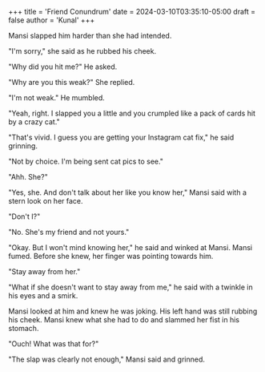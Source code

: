 +++
title = 'Friend Conundrum'
date = 2024-03-10T03:35:10-05:00
draft = false
author = 'Kunal'
+++

Mansi slapped him harder than she had intended.

"I'm sorry," she said as he rubbed his cheek.

"Why did you hit me?" He asked.

"Why are you this weak?" She replied.

"I'm not weak." He mumbled.

"Yeah, right. I slapped you a little and you crumpled like a pack of cards hit by a crazy cat."

"That's vivid. I guess you are getting your Instagram cat fix," he said grinning.

"Not by choice. I'm being sent cat pics to see."

"Ahh. She?"

"Yes, she. And don't talk about her like you know her," Mansi said with a stern look on her face.

"Don't I?"

"No. She's my friend and not yours."

"Okay. But I won't mind knowing her," he said and winked at Mansi. Mansi fumed. Before she knew, her finger was pointing towards him.

"Stay away from her."

"What if she doesn't want to stay away from me," he said with a twinkle in his eyes and a smirk.

Mansi looked at him and knew he was joking. His left hand was still rubbing his cheek. Mansi knew what she had to do and slammed her fist in his stomach.

"Ouch! What was that for?"

"The slap was clearly not enough," Mansi said and grinned.
